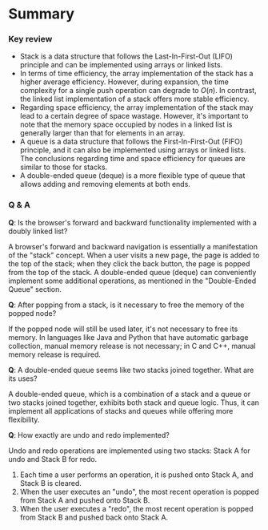 # Summary

### Key review

- Stack is a data structure that follows the Last-In-First-Out (LIFO) principle and can be implemented using arrays or linked lists.
- In terms of time efficiency, the array implementation of the stack has a higher average efficiency. However, during expansion, the time complexity for a single push operation can degrade to $O(n)$. In contrast, the linked list implementation of a stack offers more stable efficiency.
- Regarding space efficiency, the array implementation of the stack may lead to a certain degree of space wastage. However, it's important to note that the memory space occupied by nodes in a linked list is generally larger than that for elements in an array.
- A queue is a data structure that follows the First-In-First-Out (FIFO) principle, and it can also be implemented using arrays or linked lists. The conclusions regarding time and space efficiency for queues are similar to those for stacks.
- A double-ended queue (deque) is a more flexible type of queue that allows adding and removing elements at both ends.

### Q & A

**Q**: Is the browser's forward and backward functionality implemented with a doubly linked list?

A browser's forward and backward navigation is essentially a manifestation of the "stack" concept. When a user visits a new page, the page is added to the top of the stack; when they click the back button, the page is popped from the top of the stack. A double-ended queue (deque) can conveniently implement some additional operations, as mentioned in the "Double-Ended Queue" section.

**Q**: After popping from a stack, is it necessary to free the memory of the popped node?

If the popped node will still be used later, it's not necessary to free its memory. In languages like Java and Python that have automatic garbage collection, manual memory release is not necessary; in C and C++, manual memory release is required.

**Q**: A double-ended queue seems like two stacks joined together. What are its uses?

A double-ended queue, which is a combination of a stack and a queue or two stacks joined together, exhibits both stack and queue logic. Thus, it can implement all applications of stacks and queues while offering more flexibility.

**Q**: How exactly are undo and redo implemented?

Undo and redo operations are implemented using two stacks: Stack A for undo and Stack B for redo.

1. Each time a user performs an operation, it is pushed onto Stack A, and Stack B is cleared.
2. When the user executes an "undo", the most recent operation is popped from Stack A and pushed onto Stack B.
3. When the user executes a "redo", the most recent operation is popped from Stack B and pushed back onto Stack A.
